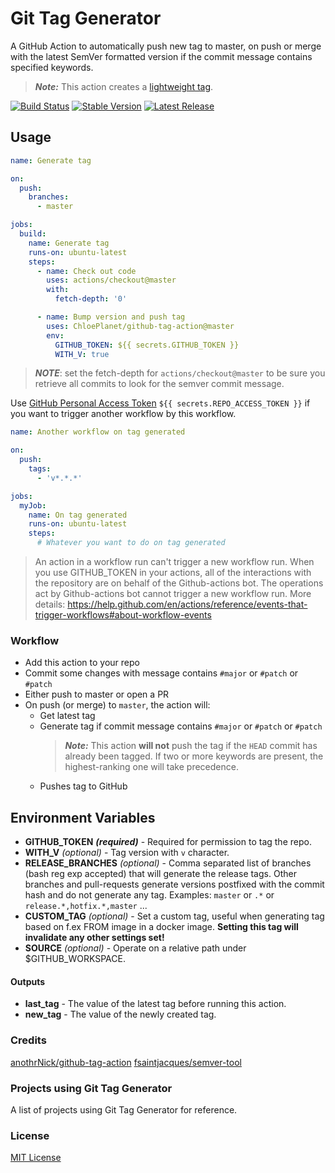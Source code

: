 # Git Tag Generator

A GitHub Action to automatically push new tag to master, on push or merge with the latest SemVer formatted version if the commit message contains specified keywords.

> ***Note:*** This action creates a [lightweight tag](https://developer.github.com/v3/git/refs/#create-a-reference).

[![Build Status](https://github.com/ChloePlanet/github-tag-action/workflows/Bump%20version/badge.svg)](https://github.com/ChloePlanet/github-tag-action/workflows/Bump%20version/badge.svg)
[![Stable Version](https://img.shields.io/github/v/tag/ChloePlanet/github-tag-action)](https://img.shields.io/github/v/tag/ChloePlanet/github-tag-action)
[![Latest Release](https://img.shields.io/github/v/release/ChloePlanet/github-tag-action?color=%233D9970)](https://img.shields.io/github/v/release/ChloePlanet/github-tag-action?color=%233D9970)



## Usage

```YAML
name: Generate tag

on:
  push:
    branches:
      - master

jobs:
  build:
    name: Generate tag
    runs-on: ubuntu-latest
    steps:
      - name: Check out code
        uses: actions/checkout@master
        with:
          fetch-depth: '0'

      - name: Bump version and push tag
        uses: ChloePlanet/github-tag-action@master
        env:
          GITHUB_TOKEN: ${{ secrets.GITHUB_TOKEN }}
          WITH_V: true

```

> ***NOTE***: set the fetch-depth for `actions/checkout@master` to be sure you retrieve all commits to look for the semver commit message.

Use [GitHub Personal Access Token](https://help.github.com/en/github/authenticating-to-github/creating-a-personal-access-token-for-the-command-line) `${{ secrets.REPO_ACCESS_TOKEN }}` if you want to trigger another workflow by this workflow.

```YAML
name: Another workflow on tag generated

on:
  push:
    tags:
      - 'v*.*.*'

jobs:
  myJob:
    name: On tag generated
    runs-on: ubuntu-latest
    steps:
      # Whatever you want to do on tag generated

```

> An action in a workflow run can't trigger a new workflow run. When you use GITHUB_TOKEN in your actions, all of the interactions with the repository are on behalf of the Github-actions bot. The operations act by Github-actions bot cannot trigger a new workflow run. More details: https://help.github.com/en/actions/reference/events-that-trigger-workflows#about-workflow-events



### Workflow

* Add this action to your repo
* Commit some changes with message contains `#major` or `#patch` or `#patch`
* Either push to master or open a PR
* On push (or merge) to `master`, the action will:
  * Get latest tag
  * Generate tag if commit message contains `#major` or `#patch` or `#patch`
    > ***Note:*** This action **will not** push the tag if the `HEAD` commit has already been tagged. If two or more keywords are present, the highest-ranking one will take precedence.
  * Pushes tag to GitHub



## Environment Variables

* **GITHUB_TOKEN** ***(required)*** - Required for permission to tag the repo.
* **WITH_V** *(optional)* - Tag version with `v` character.
* **RELEASE_BRANCHES** *(optional)* - Comma separated list of branches (bash reg exp accepted) that will generate the release tags. Other branches and pull-requests generate versions postfixed with the commit hash and do not generate any tag. Examples: `master` or `.*` or `release.*,hotfix.*,master` ...
* **CUSTOM_TAG** *(optional)* - Set a custom tag, useful when generating tag based on f.ex FROM image in a docker image. **Setting this tag will invalidate any other settings set!**
* **SOURCE** *(optional)* - Operate on a relative path under $GITHUB_WORKSPACE.



#### Outputs

* **last_tag** - The value of the latest tag before running this action.
* **new_tag** - The value of the newly created tag.



### Credits

[anothrNick/github-tag-action](https://github.com/anothrNick/github-tag-action)
[fsaintjacques/semver-tool](https://github.com/fsaintjacques/semver-tool)



### Projects using Git Tag Generator

A list of projects using Git Tag Generator for reference.



### License

[MIT License](https://github.com/ChloePlanet/github-tag-action/blob/master/LICENSE)

